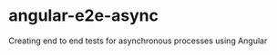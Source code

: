 angular-e2e-async
=================

Creating end to end tests for asynchronous processes using Angular
